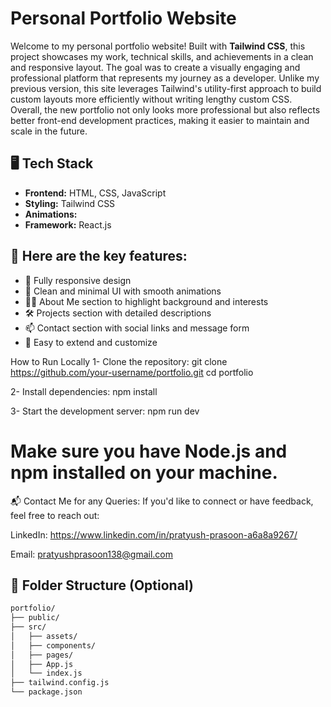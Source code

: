 # Personal Portfolio Website

Welcome to my personal portfolio website! Built with **Tailwind CSS**, this project showcases my work, technical skills, and achievements in a clean and responsive layout. The goal was to create a visually engaging and professional platform that represents my journey as a developer.
Unlike my previous version, this site leverages Tailwind's utility-first approach to build custom layouts more efficiently without writing lengthy custom CSS. Overall, the new portfolio not only looks more professional but also reflects better front-end development practices, making it easier to maintain and scale in the future.

## 🖥️ Tech Stack

- **Frontend:** HTML, CSS, JavaScript
- **Styling:** Tailwind CSS
- **Animations:** 
- **Framework:** React.js

## 📌 Here are the key features:

- 📱 Fully responsive design
- 🎯 Clean and minimal UI with smooth animations
- 👨‍💻 About Me section to highlight background and interests
- 🛠️ Projects section with detailed descriptions
- 📫 Contact section with social links and message form
- 🧩 Easy to extend and customize


How to Run Locally
1- Clone the repository:
git clone https://github.com/your-username/portfolio.git
cd portfolio

2- Install dependencies:
npm install

3- Start the development server:
npm run dev

# Make sure you have Node.js and npm installed on your machine.


📬 Contact Me for any Queries:
If you'd like to connect or have feedback, feel free to reach out:

LinkedIn: https://www.linkedin.com/in/pratyush-prasoon-a6a8a9267/

Email: pratyushprasoon138@gmail.com




## 🚧 Folder Structure (Optional)

```bash
portfolio/
├── public/
├── src/
│   ├── assets/
│   ├── components/
│   ├── pages/
│   ├── App.js
│   └── index.js
├── tailwind.config.js
└── package.json


